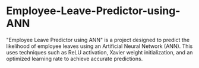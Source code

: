 # Employee-Leave-Predictor-using-ANN
"Employee Leave Predictor using ANN" is a project designed to predict the likelihood of employee leaves using an Artificial Neural Network (ANN). This uses techniques such as ReLU activation, Xavier weight initialization, and an optimized learning rate to achieve accurate predictions.
